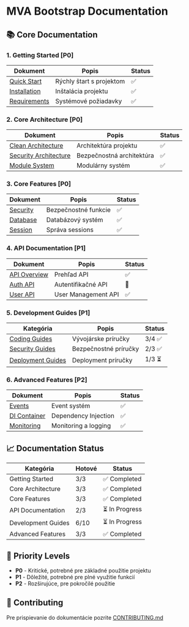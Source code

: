 # MVA Bootstrap Documentation

## 📚 Core Documentation

### 1. Getting Started [P0]
| Dokument | Popis | Status |
|----------|--------|--------|
| [Quick Start](../README.md) | Rýchly štart s projektom | ✅ |
| [Installation](../README.md#installation) | Inštalácia projektu | ✅ |
| [Requirements](../README.md#requirements) | Systémové požiadavky | ✅ |

### 2. Core Architecture [P0]
| Dokument | Popis | Status |
|----------|--------|--------|
| [Clean Architecture](architecture/clean-architecture.md) | Architektúra projektu | ✅ |
| [Security Architecture](architecture/security-architecture.md) | Bezpečnostná architektúra | ✅ |
| [Module System](MODULES.md) | Modulárny systém | ✅ |

### 3. Core Features [P0]
| Dokument | Popis | Status |
|----------|--------|--------|
| [Security](SECURITY.md) | Bezpečnostné funkcie | ✅ |
| [Database](DATABASE_MANAGER.md) | Databázový systém | ✅ |
| [Session](SESSION.md) | Správa sessions | ✅ |

### 4. API Documentation [P1]
| Dokument | Popis | Status |
|----------|--------|--------|
| [API Overview](API.md) | Prehľad API | ✅ |
| [Auth API](api/auth-api.md) | Autentifikačné API | 🚧 |
| [User API](USER_API.md) | User Management API | ✅ |

### 5. Development Guides [P1]
| Kategória | Popis | Status |
|-----------|--------|--------|
| [Coding Guides](guides/README.md#1-vývojárske-príručky) | Vývojárske príručky | 3/4 ✅ |
| [Security Guides](guides/README.md#2-bezpečnostné-príručky) | Bezpečnostné príručky | 2/3 ✅ |
| [Deployment Guides](guides/README.md#3-deployment-príručky) | Deployment príručky | 1/3 ⏳ |

### 6. Advanced Features [P2]
| Dokument | Popis | Status |
|----------|--------|--------|
| [Events](architecture/event-driven-architecture.md) | Event systém | ✅ |
| [DI Container](architecture/dependency-injection.md) | Dependency Injection | ✅ |
| [Monitoring](architecture/monitoring-logging.md) | Monitoring a logging | ✅ |

## 📈 Documentation Status

| Kategória | Hotové | Status |
|-----------|--------|--------|
| Getting Started | 3/3 | ✅ Completed |
| Core Architecture | 3/3 | ✅ Completed |
| Core Features | 3/3 | ✅ Completed |
| API Documentation | 2/3 | ⏳ In Progress |
| Development Guides | 6/10 | ⏳ In Progress |
| Advanced Features | 3/3 | ✅ Completed |

## 🎯 Priority Levels

- **P0** - Kritické, potrebné pre základné použitie projektu
- **P1** - Dôležité, potrebné pre plné využitie funkcií
- **P2** - Rozširujúce, pre pokročilé použitie

## 📝 Contributing

Pre prispievanie do dokumentácie pozrite [CONTRIBUTING.md](../CONTRIBUTING.md)
